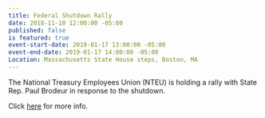 ```yaml
---
title: Federal Shutdown Rally
date: 2018-11-10 12:00:00 -05:00
published: false
is featured: true
event-start-date: 2019-01-17 13:00:00 -05:00
event-end-date: 2019-01-17 14:00:00 -05:00
Location: Massachusetts State House steps, Boston, MA
---
```


The National Treasury Employees Union (NTEU) is holding a rally with State Rep. Paul Brodeur in response to the shutdown.

Click [here](https://www.massaflcio.org/calendar/federal-shutdown-rally) for more info.